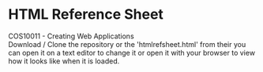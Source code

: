 # HTML Reference Sheet
COS10011 - Creating Web Applications                                                                                                        
Download / Clone the repository or the 'htmlrefsheet.html' from their you can open it
on a text editor to change it or open it with your browser to view how it looks like when 
it is loaded.
